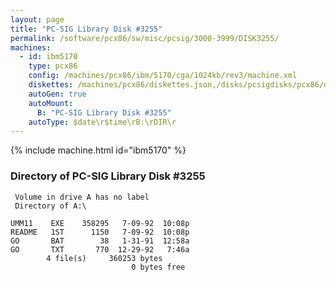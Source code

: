 ```yaml
---
layout: page
title: "PC-SIG Library Disk #3255"
permalink: /software/pcx86/sw/misc/pcsig/3000-3999/DISK3255/
machines:
  - id: ibm5170
    type: pcx86
    config: /machines/pcx86/ibm/5170/cga/1024kb/rev3/machine.xml
    diskettes: /machines/pcx86/diskettes.json,/disks/pcsigdisks/pcx86/diskettes.json
    autoGen: true
    autoMount:
      B: "PC-SIG Library Disk #3255"
    autoType: $date\r$time\rB:\rDIR\r
---
```


{% include machine.html id="ibm5170" %}

### Directory of PC-SIG Library Disk #3255

     Volume in drive A has no label
     Directory of A:\

    UMM11    EXE    358295   7-09-92  10:08p
    README   1ST      1150   7-09-92  10:08p
    GO       BAT        38   1-31-91  12:58a
    GO       TXT       770  12-29-92   7:46a
            4 file(s)     360253 bytes
                               0 bytes free
